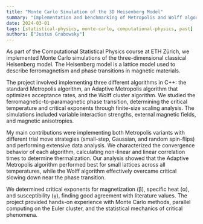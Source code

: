 ```yaml
---
title: "Monte Carlo Simulation of the 3D Heisenberg Model"
summary: "Implementation and benchmarking of Metropolis and Wolff algorithms to study ferromagnetic phase transitions, critical phenomena, and finite-size scaling in the classical Heisenberg model."
date: 2024-03-01
tags: [statistical-physics, monte-carlo, computational-physics, past]
authors: ["Justus Grabowsky"]
---
```

As part of the Computational Statistical Physics course at ETH Zürich, we implemented Monte Carlo simulations of the three-dimensional classical Heisenberg model. The Heisenberg model is a lattice model used to describe ferromagnetism and phase transitions in magnetic materials.

The project involved implementing three different algorithms in C++: the standard Metropolis algorithm, an Adaptive Metropolis algorithm that optimizes acceptance rates, and the Wolff cluster algorithm. We studied the ferromagnetic-to-paramagnetic phase transition, determining the critical temperature and critical exponents through finite-size scaling analysis. The simulations included variable interaction strengths, external magnetic fields, and magnetic anisotropies.

My main contributions were implementing both Metropolis variants with different trial move strategies (small-step, Gaussian, and random spin-flips) and performing extensive data analysis. We characterized the convergence behavior of each algorithm, calculating non-linear and linear correlation times to determine thermalization. Our analysis showed that the Adaptive Metropolis algorithm performed best for small lattices across all temperatures, while the Wolff algorithm effectively overcame critical slowing down near the phase transition.

We determined critical exponents for magnetization (β), specific heat (α), and susceptibility (γ), finding good agreement with literature values. The project provided hands-on experience with Monte Carlo methods, parallel computing on the Euler cluster, and the statistical mechanics of critical phenomena.
